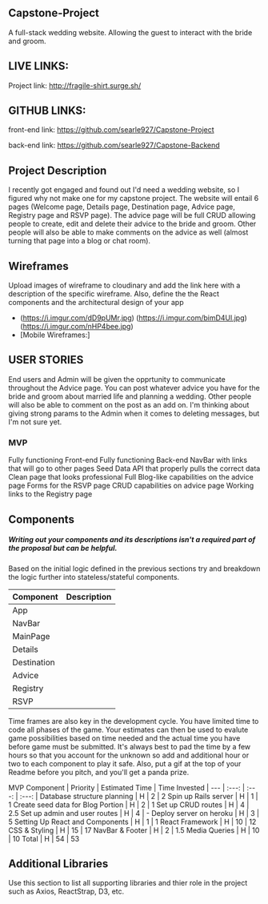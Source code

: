 ## Capstone-Project
A full-stack wedding website. Allowing the guest to interact with the bride and groom.

## LIVE LINKS:

Project link: http://fragile-shirt.surge.sh/

## GITHUB LINKS:

front-end link: https://github.com/searle927/Capstone-Project

back-end link: https://github.com/searle927/Capstone-Backend

## Project Description
I recently got engaged and found out I'd need a wedding website, so I figured why not make one for my capstone project. The website will entail 6 pages (Welcome page, Details page, Destination page, Advice page, Registry page and RSVP page). The advice page will be full CRUD allowing people to create, edit and delete their advice to the bride and groom. Other people will also be able to make comments on the advice as well (almost turning that page into a blog or chat room).

## Wireframes
Upload images of wireframe to cloudinary and add the link here with a description of the specific wireframe. Also, define the the React components and the architectural design of your app

- (https://i.imgur.com/dD9pUMr.jpg) (https://i.imgur.com/bimD4Ul.jpg) (https://i.imgur.com/nHP4bee.jpg)
- [Mobile Wireframes:]


## USER STORIES
End users and Admin will be given the opprtunity to communicate throughout the Advice page. You can post whatever advice you have for the bride and groom about married life and planning a wedding. Other people will also be able to comment on the post as an add on. I'm thinking about giving strong params to the Admin when it comes to deleting messages, but I'm not sure yet.

### MVP 
Fully functioning Front-end
Fully functioning Back-end
NavBar with links that will go to other pages
Seed Data
API that properly pulls the correct data
Clean page that looks professional
Full Blog-like capabilities on the advice page
Forms for the RSVP page
CRUD capabilities on advice page
Working links to the Registry page

## Components
##### Writing out your components and its descriptions isn't a required part of the proposal but can be helpful.

Based on the initial logic defined in the previous sections try and breakdown the logic further into stateless/stateful components. 

| Component | Description | 
| --- | :---: |  
| App |   | 
| NavBar |   | 
| MainPage |    | 
| Details |    | 
| Destination |    | 
| Advice |   | 
| Registry |   | 
| RSVP |   | 

Time frames are also key in the development cycle.  You have limited time to code all phases of the game.  Your estimates can then be used to evalute game possibilities based on time needed and the actual time you have before game must be submitted. It's always best to pad the time by a few hours so that you account for the unknown so add and additional hour or two to each component to play it safe. Also, put a gif at the top of your Readme before you pitch, and you'll get a panda prize.

MVP 
Component |	Priority	| Estimated Time | Time Invested
| --- | :---: |  :---: | :---: |
Database structure planning |	H	| 2	| 2
Spin up Rails server |	H	| 1		| 1
Create seed data for Blog Portion	| H	| 2	| 1
Set up CRUD routes	| H	| 4	| 2.5
Set up admin and user routes	| H	| 4	| -
Deploy server on heroku	| H	| 3		| 5
Setting Up React and Components | H | 1 | 1
React Framework | H | 10 | 12
CSS & Styling | H | 15 | 17
NavBar & Footer | H | 2 | 1.5
Media Queries | H | 10 | 10
Total | H | 54 | 53

## Additional Libraries
 Use this section to list all supporting libraries and thier role in the project such as Axios, ReactStrap, D3, etc. 
